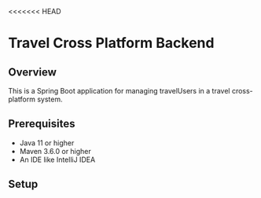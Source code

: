 <<<<<<< HEAD
# Travel Cross Platform Backend

## Overview
This is a Spring Boot application for managing travelUsers in a travel cross-platform system.

## Prerequisites
- Java 11 or higher
- Maven 3.6.0 or higher
- An IDE like IntelliJ IDEA

## Setup